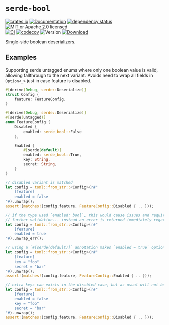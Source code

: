 # `serde-bool`

<!-- prettier-ignore-start -->

[![crates.io](https://img.shields.io/crates/v/serde-bool?label=latest)](https://crates.io/crates/serde-bool)
[![Documentation](https://docs.rs/serde-bool/badge.svg?version=0.1.2)](https://docs.rs/serde-bool/0.1.2)
[![dependency status](https://deps.rs/crate/serde-bool/0.1.2/status.svg)](https://deps.rs/crate/serde-bool/0.1.2)
![MIT or Apache 2.0 licensed](https://img.shields.io/crates/l/serde-bool.svg)
<br />
[![CI](https://github.com/x52dev/serde-bool/actions/workflows/ci.yml/badge.svg)](https://github.com/x52dev/serde-bool/actions/workflows/ci.yml)
[![codecov](https://codecov.io/gh/x52dev/serde-bool/branch/main/graph/badge.svg)](https://codecov.io/gh/x52dev/serde-bool)
![Version](https://img.shields.io/badge/rustc-1.65+-ab6000.svg)
[![Download](https://img.shields.io/crates/d/serde-bool.svg)](https://crates.io/crates/serde-bool)

<!-- prettier-ignore-end -->

<!-- cargo-rdme start -->

Single-side boolean deserializers.

## Examples

Supporting serde untagged enums where only one boolean value is valid, allowing fallthrough to
the next variant. Avoids need to wrap all fields in `Option<_>` just in case feature is disabled.

```rust
#[derive(Debug, serde::Deserialize)]
struct Config {
    feature: FeatureConfig,
}

#[derive(Debug, serde::Deserialize)]
#[serde(untagged)]
enum FeatureConfig {
    Disabled {
        enabled: serde_bool::False
    },

    Enabled {
        #[serde(default)]
        enabled: serde_bool::True,
        key: String,
        secret: String,
    }
}

// disabled variant is matched
let config = toml::from_str::<Config>(r#"
    [feature]
    enabled = false
"#).unwrap();
assert!(matches!(config.feature, FeatureConfig::Disabled { .. }));

// if the type used `enabled: bool`, this would cause issues and require Option<_> wrappers plus
// further validation... instead an error is returned immediately regarding the missing fields
let config = toml::from_str::<Config>(r#"
    [feature]
    enabled = true
"#).unwrap_err();

// using a `#[serde(default)]` annotation makes `enabled = true` optional here
let config = toml::from_str::<Config>(r#"
    [feature]
    key = "foo"
    secret = "bar"
"#).unwrap();
assert!(matches!(config.feature, FeatureConfig::Enabled { .. }));

// extra keys can exists in the disabled case, but as usual will not be captured
let config = toml::from_str::<Config>(r#"
    [feature]
    enabled = false
    key = "foo"
    secret = "bar"
"#).unwrap();
assert!(matches!(config.feature, FeatureConfig::Disabled { .. }));
```

<!-- cargo-rdme end -->
